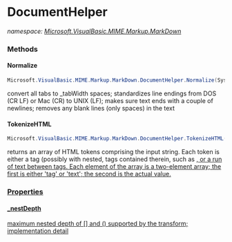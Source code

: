 ﻿# DocumentHelper
_namespace: <a href="#" onClick="load('/docs/Microsoft.VisualBasic.MIME.Markup.MarkDown/index.md')">Microsoft.VisualBasic.MIME.Markup.MarkDown</a>_





### Methods

#### Normalize
```csharp
Microsoft.VisualBasic.MIME.Markup.MarkDown.DocumentHelper.Normalize(System.String)
```
convert all tabs to _tabWidth spaces; 
 standardizes line endings from DOS (CR LF) or Mac (CR) to UNIX (LF); 
 makes sure text ends with a couple of newlines; 
 removes any blank lines (only spaces) in the text

#### TokenizeHTML
```csharp
Microsoft.VisualBasic.MIME.Markup.MarkDown.DocumentHelper.TokenizeHTML(System.String)
```
returns an array of HTML tokens comprising the input string. Each token is 
 either a tag (possibly with nested, tags contained therein, such 
 as <a href="<MTFoo>">, or a run of text between tags. Each element of the 
 array is a two-element array; the first is either 'tag' or 'text'; the second is 
 the actual value.


### Properties

#### _nestDepth
maximum nested depth of [] and () supported by the transform; implementation detail
